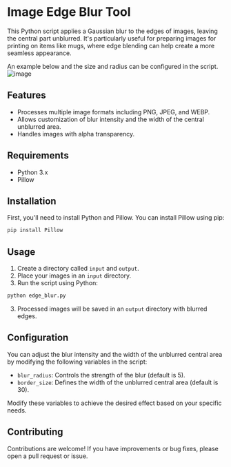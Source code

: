 # Image Edge Blur Tool

This Python script applies a Gaussian blur to the edges of images, leaving the central part unblurred. It's particularly useful for preparing images for printing on items like mugs, where edge blending can help create a more seamless appearance.

An example below and the size and radius can be configured in the script.
![image](https://github.com/ChrisLenga/image-edge-blur-tool/assets/15137702/e9d276ac-4eaa-42d6-923c-01637fb54bd9)

## Features

- Processes multiple image formats including PNG, JPEG, and WEBP.
- Allows customization of blur intensity and the width of the central unblurred area.
- Handles images with alpha transparency.

## Requirements

- Python 3.x
- Pillow

## Installation

First, you'll need to install Python and Pillow. You can install Pillow using pip:

```bash
pip install Pillow
```

## Usage

1. Create a directory called `input` and `output`.
2. Place your images in an `input` directory.
3. Run the script using Python:

```bash
python edge_blur.py
```

3. Processed images will be saved in an `output` directory with blurred edges.

## Configuration

You can adjust the blur intensity and the width of the unblurred central area by modifying the following variables in the script:

- `blur_radius`: Controls the strength of the blur (default is 5).
- `border_size`: Defines the width of the unblurred central area (default is 30).

Modify these variables to achieve the desired effect based on your specific needs.

## Contributing

Contributions are welcome! If you have improvements or bug fixes, please open a pull request or issue.
